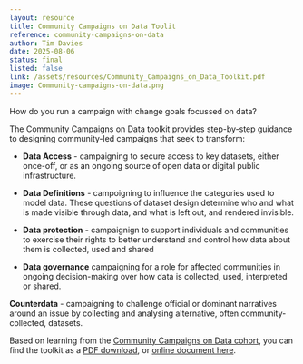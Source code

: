 ```yaml
---
layout: resource
title: Community Campaigns on Data Toolit
reference: community-campaigns-on-data
author: Tim Davies
date: 2025-08-06
status: final
listed: false
link: /assets/resources/Community_Campaigns_on_Data_Toolkit.pdf
image: Community-campaigns-on-data.png
---
```


How do you run a campaign with change goals focussed on data? 

The Community Campaigns on Data toolkit provides step-by-step guidance to designing community-led campaigns that seek to transform:

* **Data Access** - campaigning to secure access to key datasets, either once-off, or as an ongoing source of open data or digital public infrastructure.

* **Data Definitions** - campoigning to influence the categories used to model data. These questions of dataset design determine who and what is made visible through data, and what is left out, and rendered invisible.

* **Data protection** - campaignign to support individuals and communities to exercise their rights to better understand and control how data about them is collected, used and shared

* **Data governance** campaigning for a role for affected communities in ongoing decision-making over how data is collected, used, interpreted or shared.

**Counterdata** - campaigning to challenge official or dominant narratives around an issue by collecting and analysing alternative, often community-collected, datasets.

Based on learning from the [Community Campaigns on Data cohort](https://connectedbydata.org/projects/2023-catalysing-communities), you can find the toolkit as a [PDF download](/assets/resources/Community_Campaigns_on_Data_Toolkit.pdf), or [online document here](https://docs.google.com/document/d/1nnBDI-BIgG4B3WEYKSog2-yJEXpw7OIglBHXDap-q1g/edit?tab=t.0).